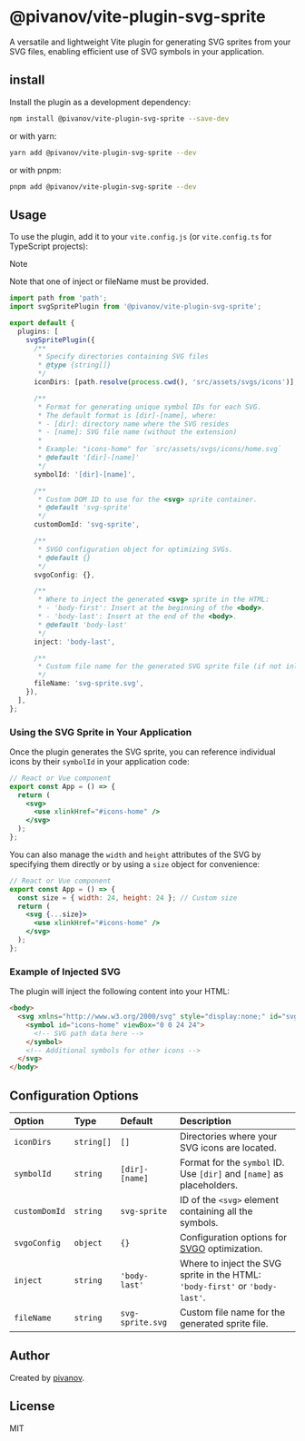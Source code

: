 # @pivanov/vite-plugin-svg-sprite

A versatile and lightweight Vite plugin for generating SVG sprites from your SVG files, enabling efficient use of SVG symbols in your application.

## install
Install the plugin as a development dependency:

```bash
npm install @pivanov/vite-plugin-svg-sprite --save-dev
```

or with yarn:

```bash
yarn add @pivanov/vite-plugin-svg-sprite --dev
```

or with pnpm:

```bash
pnpm add @pivanov/vite-plugin-svg-sprite --dev
```

## Usage

To use the plugin, add it to your `vite.config.js` (or `vite.config.ts` for TypeScript projects):

> [!NOTE]
> Note that one of inject or fileName must be provided.

```typescript
import path from 'path';
import svgSpritePlugin from '@pivanov/vite-plugin-svg-sprite';

export default {
  plugins: [
    svgSpritePlugin({
      /**
       * Specify directories containing SVG files
       * @type {string[]}
       */
      iconDirs: [path.resolve(process.cwd(), 'src/assets/svgs/icons')],

      /**
       * Format for generating unique symbol IDs for each SVG.
       * The default format is [dir]-[name], where:
       * - [dir]: directory name where the SVG resides
       * - [name]: SVG file name (without the extension)
       *
       * Example: "icons-home" for `src/assets/svgs/icons/home.svg`
       * @default '[dir]-[name]'
       */
      symbolId: '[dir]-[name]',

      /**
       * Custom DOM ID to use for the <svg> sprite container.
       * @default 'svg-sprite'
       */
      customDomId: 'svg-sprite',

      /**
       * SVGO configuration object for optimizing SVGs.
       * @default {}
       */
      svgoConfig: {},

      /**
       * Where to inject the generated <svg> sprite in the HTML:
       * - 'body-first': Insert at the beginning of the <body>.
       * - 'body-last': Insert at the end of the <body>.
       * @default 'body-last'
       */
      inject: 'body-last',

      /**
       * Custom file name for the generated SVG sprite file (if not inlined).
       */
      fileName: 'svg-sprite.svg',
    }),
  ],
};
```

### Using the SVG Sprite in Your Application

Once the plugin generates the SVG sprite, you can reference individual icons by their `symbolId` in your application code:

```jsx
// React or Vue component
export const App = () => {
  return (
    <svg>
      <use xlinkHref="#icons-home" />
    </svg>
  );
};
```

You can also manage the `width` and `height` attributes of the SVG by specifying them directly or by using a `size` object for convenience:

```jsx
// React or Vue component
export const App = () => {
  const size = { width: 24, height: 24 }; // Custom size
  return (
    <svg {...size}>
      <use xlinkHref="#icons-home" />
    </svg>
  );
};
```

### Example of Injected SVG

The plugin will inject the following content into your HTML:

```html
<body>
  <svg xmlns="http://www.w3.org/2000/svg" style="display:none;" id="svg-sprite">
    <symbol id="icons-home" viewBox="0 0 24 24">
      <!-- SVG path data here -->
    </symbol>
    <!-- Additional symbols for other icons -->
  </svg>
</body>
```

## Configuration Options

| Option         | Type       | Default          | Description                                                                  |
| :------------- | :--------- | :--------------- | :--------------------------------------------------------------------------- |
| `iconDirs`     | `string[]` | `[]`             | Directories where your SVG icons are located.                                |
| `symbolId`     | `string`   | `[dir]-[name]`   | Format for the `symbol` ID. Use `[dir]` and `[name]` as placeholders.        |
| `customDomId`  | `string`   | `svg-sprite`     | ID of the `<svg>` element containing all the symbols.                        |
| `svgoConfig`   | `object`   | `{}`             | Configuration options for [SVGO](https://github.com/svg/svgo) optimization.  |
| `inject`       | `string`   | `'body-last'`    | Where to inject the SVG sprite in the HTML: `'body-first'` or `'body-last'`. |
| `fileName`     | `string`   | `svg-sprite.svg` | Custom file name for the generated sprite file.                              |

## Author

Created by [pivanov](https://github.com/pivanov).

## License

MIT
